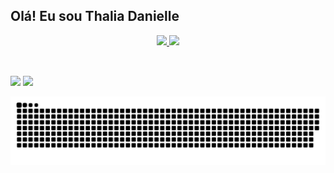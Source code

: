## Olá! Eu sou Thalia Danielle

<div align="center">
  <a href="https://github.com/thalia-dani">
  <img height="160em" src="https://github-readme-stats.vercel.app/api?username=thalia-dani&show_icons=true&theme=radical&include_all_commits=true&count_private=true"/>
  <img height="160em" src="https://github-readme-stats.vercel.app/api/top-langs/?username=thalia-dani&layout=compact&langs_count=7&theme=radical"/>

</div>

<div style="display: inline_block"><br>
 
  
</div>



##

<div> 
 <a href = "mailto:thaliadani2@gmail.com"><img src="https://img.shields.io/badge/-Gmail-%23333?style=for-the-badge&logo=gmail&logoColor=white" target="_blank"></a>
  <a href="https://www.linkedin.com/in/thalia-danielle-21b968221/" target="_blank"><img src="https://img.shields.io/badge/-LinkedIn-%230077B5?style=for-the-badge&logo=linkedin&logoColor=white" target="_blank"></a> 
 
  ![Snake animation](https://github.com/thalia-dani/thalia-dani/blob/output/github-contribution-grid-snake.svg)
 
</div>
